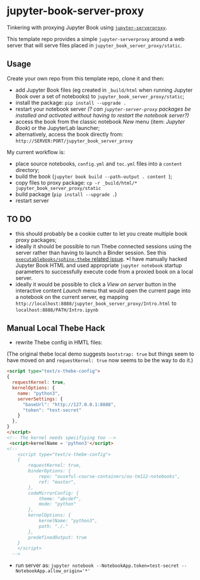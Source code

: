 # jupyter-book-server-proxy

Tinkering with proxying Jupyter Book using [`jupyter-serverproxy`](https://jupyter-server-proxy.readthedocs.io/).

This template repo provides a simple `jupyter-serverproxy` around a web server that will serve files placed in `jupyter_book_server_proxy/static`.

## Usage

Create your own repo from this template repo, clone it and then:

- add Jupyter Book files (eg created in `_build/html` when running Jupyter Book over a set of notebooks) to `jupyter_book_server_proxy/static`;
- install the package: `pip install --upgrade .`
- restart your notebook server *(? can `jupyter-server-proxy` packages be installed and activated without having to restart the notebook server?)*
- access the book from the classic notebook *New* menu (item: *Jupyter Book*) or the JupyterLab launcher;
- alternatively, access the book directly from: `http://SERVER:PORT/jupyter_book_server_proxy`


My current workflow is:

- place source notebooks, `config.yml` and `toc.yml` files into a `content` directory;
- build the book (`jupyter book build --path-output . content
`);
- copy files to proxy package: `cp -r _build/html/* jupyter_book_server_proxy/static`
- build package (`pip install --upgrade .`)
- restart server

## TO DO

- this should probably be a cookie cutter to let you create multiple book proxy packages;
- ideally it should be possible to run Thebe connected sessions using the server rather than having to launch a Binder session. See this [`executablebooks/sphinx-thebe` related issue](https://github.com/executablebooks/sphinx-thebe/issues/27). *I have manually hacked Jupyter Book HTML and used appropriate `jupyter notebook` startup parameters to successfully execute code from a proxied book on a local server.
- ideally it would be possible to click a *View on server* button in the interactive content *Launch* menu that would open the current page into a notebook on the current server, eg mapping `http://localhost:8888/jupyter_book_server_proxy/Intro.html` to `localhost:8888/PATH/Intro.ipynb`


## Manual Local Thebe Hack

- rewrite Thebe config in HMTL files:

(The original thebe local demo suggests `bootstrap: true` but things seem to have moved on and `requestKernel: true` now seems to be the way to do it.)

```html
<script type="text/x-thebe-config">
{
  requestKernel: true,
  kernelOptions: {
    name: "python3",
    serverSettings: {
      "baseUrl": "http://127.0.0.1:8888",
      "token": "test-secret"
    }
  },
}
</script>
<!-- The kernel needs specifiying too -->
 <script>kernelName = 'python3'</script>
<!--
    <script type="text/x-thebe-config">
    {
        requestKernel: true,
        binderOptions: {
            repo: "ouseful-course-containers/ou-tm112-notebooks",
            ref: "master",
        },
        codeMirrorConfig: {
            theme: "abcdef",
            mode: "python"
        },
        kernelOptions: {
            kernelName: "python3",
            path: "./."
        },
        predefinedOutput: true
    }
    </script>
  -->
```
- run server as: `jupyter notebook --NotebookApp.token=test-secret --NotebookApp.allow_origin='*'`
